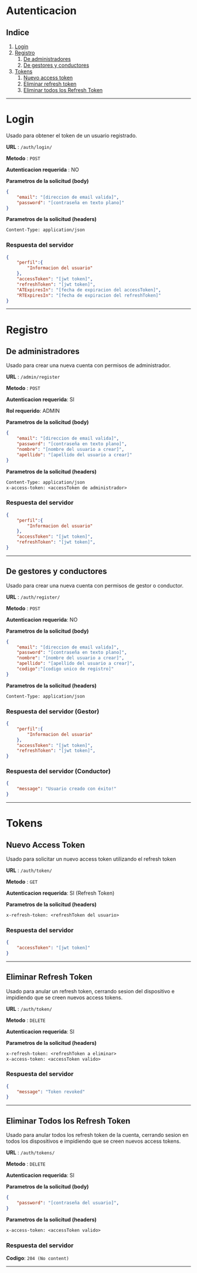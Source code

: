 # **Autenticacion**
## **Indice**
1. [Login](#login)
2. [Registro](#registro)
   1. [De administradores](#De-administradores)
   2. [De gestores y conductores](#De-gestores-y-conductores) 
3. [Tokens](#Tokens)
   1. [Nuevo access token](#Nuevo-access-token)
   2. [Eliminar refresh token](#Eliminar-Refresh-Token)
   3. [Eliminar todos los Refresh Token](#Eliminar-Todos-los-Refresh-Token)
---
# Login
Usado para obtener el token de un usuario registrado.

**URL** : `/auth/login/`

**Metodo** : `POST`

**Autenticacion requerida** : NO

**Parametros de la solicitud (body)**

```json
{
    "email": "[direccion de email valida]",
    "password": "[contraseña en texto plano]"
}
```

**Parametros de la solicitud (headers)**

```txt
Content-Type: application/json
```
### Respuesta del servidor

```json
{
    "perfil":{
        "Informacion del usuario"
    },
    "accessToken": "[jwt token]",
    "refreshToken": "[jwt token]",
    "ATExpiresIn": "[fecha de expiracion del accessToken]",
    "RTExpiresIn": "[fecha de expiracion del refreshToken]"
}
```
---
# Registro
## De administradores
Usado para crear una nueva cuenta con permisos de administrador.

**URL** : `/admin/register`

**Metodo** : `POST`

**Autenticacion requerida**: SI

**Rol requerido**: ADMIN

**Parametros de la solicitud (body)**

```json
{
    "email": "[direccion de email valida]",
    "password": "[contraseña en texto plano]",
    "nombre": "[nombre del usuario a crear]",
    "apellido": "[apellido del usuario a crear]"
}
```

**Parametros de la solicitud (headers)**

```txt
Content-Type: application/json
x-access-token: <accessToken de administrador>
```

### Respuesta del servidor

```json
{
    "perfil":{
        "Informacion del usuario"
    },
    "accessToken": "[jwt token]",
    "refreshToken": "[jwt token]",
}
```
---
## De gestores y conductores
Usado para crear una nueva cuenta con permisos de gestor o conductor.

**URL** : `/auth/register/`

**Metodo** : `POST`

**Autenticacion requerida**: NO

**Parametros de la solicitud (body)**

```json
{
    "email": "[direccion de email valida]",
    "password": "[contraseña en texto plano]",
    "nombre": "[nombre del usuario a crear]",
    "apellido": "[apellido del usuario a crear]",
    "codigo":"[codigo unico de registro]"
}
```

**Parametros de la solicitud (headers)**

```txt
Content-Type: application/json
```

### Respuesta del servidor (Gestor)

```json
{
    "perfil":{
        "Informacion del usuario"
    },
    "accessToken": "[jwt token]",
    "refreshToken": "[jwt token]",
}
```

### Respuesta del servidor (Conductor)

```json
{
    "message": "Usuario creado con éxito!"
}
```
---
# Tokens
## Nuevo Access Token

Usado para solicitar un nuevo access token utilizando el refresh token

**URL** : `/auth/token/`

**Metodo** : `GET`

**Autenticacion requerida**: SI (Refresh Token)

**Parametros de la solicitud (headers)**

```txt
x-refresh-token: <refreshToken del usuario>
```

### Respuesta del servidor

```json
{
    "accessToken": "[jwt token]"
}
```
---
## Eliminar Refresh Token

Usado para anular un refresh token, cerrando sesion del dispositivo e impidiendo que se creen nuevos access  tokens.

**URL** : `/auth/token/`

**Metodo** : `DELETE`

**Autenticacion requerida**: SI

**Parametros de la solicitud (headers)**

```txt
x-refresh-token: <refreshToken a eliminar>
x-access-token: <accessToken valido>
```

### Respuesta del servidor

```json
{
    "message": "Token revoked"
}
```
---
## Eliminar Todos los Refresh Token

Usado para anular todos los refresh token de la cuenta, cerrando sesion en todos los dispositivos e impidiendo que se creen nuevos access tokens.

**URL** : `/auth/tokens/`

**Metodo** : `DELETE`

**Autenticacion requerida**: SI

**Parametros de la solicitud (body)**

```json
{
    "password": "[contraseña del usuario]",
}   
```

**Parametros de la solicitud (headers)**

```txt
x-access-token: <accessToken valido>
```

### Respuesta del servidor

**Codigo**: `204 (No content)`

---